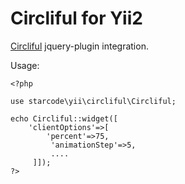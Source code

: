 # Circliful for Yii2
[Circliful](https://github.com/pguso/jquery-plugin-circliful) jquery-plugin integration.

Usage: 
```
<?php

use starcode\yii\circliful\Circliful;

echo Circliful::widget([
    'clientOptions'=>[
        'percent'=>75,
         'animationStep'=>5,
         ....
     ]]);
?>
```
